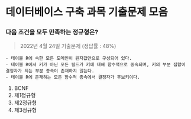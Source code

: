 # 데이터베이스 구축 과목 기출문제 모음

### 다음 조건을 모두 만족하는 정규형은?
> 2022년 4월 24일 기출문제 (정답률 : 48%)
```
- 테이블 R에 속한 모든 도메인이 원자값만으로 구성되어 있다.
- 테이블 R에서 키가 아닌 모든 필드가 키에 대해 함수적으로 종속되며, 키의 부분 집합이 결정자가 되는 부분 종속이 존재하지 않는다.
- 테이블 R에 존재하는 모든 함수적 종속에서 결정자가 후보키이다.
```
1. BCNF
2. 제1정규형
3. 제2정규형
4. 제3정규형

